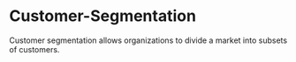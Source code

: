 # Customer-Segmentation
Customer segmentation allows organizations to divide a market into subsets  of customers.
